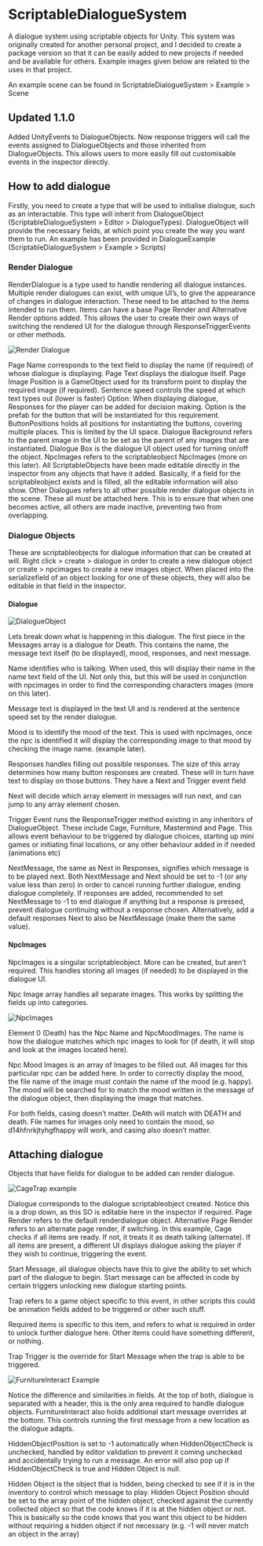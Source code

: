# ScriptableDialogueSystem
A dialogue system using scriptable objects for Unity. This system was originally created for another personal project, and I decided to create a package version so that it can be easily added to new projects if needed and be available for others. Example images given below are related to the uses in that project.

An example scene can be found in ScriptableDialogueSystem > Example > Scene

## Updated 1.1.0

Added UnityEvents to DialogueObjects. Now response triggers will call the events assigned to DialogueObjects and those inherited from DialogueObjects.
This allows users to more easily fill out customisable events in the inspector directly.

## How to add dialogue

Firstly, you need to create a type that will be used to initialise dialogue, such as an interactable. This type will inherit from DialogueObject (ScriptableDialogueSystem > Editor > DialogueTypes). DialogueObject will provide the necessary fields, at which point you create the way you want them to run.
An example has been provided in DialogueExample (ScriptableDialogueSystem > Example > Scripts)

### Render Dialogue
RenderDialogue is a type used to handle rendering all dialogue instances. Multiple render dialogues can exist, with unique UI’s, to give the appearance of changes in dialogue interaction. These need to be attached to the items intended to run them. Items can have a base Page Render and Alternative Render options added. This allows the user to create their own ways of switching the rendered UI for the dialogue through ResponseTriggerEvents or other methods.

![Render Dialogue](https://github.com/Banananaman91/ScriptableDialogueSystem/blob/master/Images/RenderDialogue.PNG?raw=true)

Page Name corresponds to the text field to display the name (if required) of whose dialogue is displaying.
Page Text displays the dialogue itself.
Page Image Position is a GameObject used for its transform point to display the required image (if required).
Sentence speed controls the speed at which text types out (lower is faster)
Option: When displaying dialogue, Responses for the player can be added for decision making. Option is the prefab for the button that will be instantiated for this requirement.
ButtonPositions holds all positions for instantiating the buttons, covering multiple places. This is limited by the UI space.
Dialogue Background refers to the parent image in the UI to be set as the parent of any images that are instantiated.
Dialogue Box is the dialogue UI object used for turning on/off the object. 
NpcImages refers to the scriptableobject NpcImages (more on this later). All ScriptableObjects have been made editable directly in the inspector from any objects that have it added. Basically, if a field for the scriptableobject exists and is filled, all the editable information will also show.
Other Dialogues refers to all other possible render dialogue objects in the scene. These all must be attached here. This is to ensure that when one becomes active, all others are made inactive, preventing two from overlapping.

### Dialogue Objects
These are scriptableobjects for dialogue information that can be created at will. Right click > create > dialogue in order to create a new dialogue object or create > npcimages to create a new images object. When placed into the serializefield of an object looking for one of these objects, they will also be editable in that field in the inspector.

#### Dialogue

![DialogueObject](https://github.com/Banananaman91/ScriptableDialogueSystem/blob/master/Images/Dialogue.PNG?raw=true)

Lets break down what is happening in this dialogue.
The first piece in the Messages array is a dialogue for Death. This contains the name, the message text itself (to be displayed), mood, responses, and next message.

Name identifies who is talking. When used, this will display their name in the name text field of the UI. Not only this, but this will be used in conjunction with npcimages in order to find the corresponding characters images (more on this later).

Message text is displayed in the text UI and is rendered at the sentence speed set by the render dialogue.

Mood is to identify the mood of the text. This is used with npcimages, once the npc is identified it will display the corresponding image to that mood by checking the image name. (example later).

Responses handles filling out possible responses. The size of this array determines how many button responses are created. These will in turn have text to display on those buttons. They have a Next and Trigger event field

Next will decide which array element in messages will run next, and can jump to any array element chosen.

Trigger Event runs the ResponseTrigger method existing in any inheritors of DialogueObject. These include Cage, Furniture, Mastermind and Page. This allows event behaviour to be triggered by dialogue choices, starting up mini games or initiating final locations, or any other behaviour added in if needed (animations etc)

NextMessage, the same as Next in Responses, signifies which message is to be played next. Both NextMessage and Next should be set to -1 (or any value less than zero) in order to cancel running further dialogue, ending dialogue completely. If responses are added, recommended to set NextMessage to -1 to end dialogue if anything but a response is pressed, prevent dialogue continuing without a response chosen. Alternatively, add a default responses Next to also be NextMessage (make them the same value).

#### NpcImages
NpcImages is a singular scriptableobject. More can be created, but aren’t required. This handles storing all images (if needed) to be displayed in the dialogue UI.

Npc Image array handles all separate images. This works by splitting the fields up into categories.

![NpcImages](https://github.com/Banananaman91/ScriptableDialogueSystem/blob/master/Images/NpcImages.PNG?raw=true)

Element 0 (Death) has the Npc Name and NpcMoodImages. The name is how the dialogue matches which npc images to look for (if death, it will stop and look at the images located here).

Npc Mood Images is an array of Images to be filled out. All images for this particular npc can be added here. In order to correctly display the mood, the file name of the image must contain the name of the mood (e.g. happy). The mood will be searched for to match the mood written in the message of the dialogue object, then displaying the image that matches.

For both fields, casing doesn’t matter. DeAth will match with DEATH and death. File names for images only need to contain the mood, so d14hfnrkjtyhgfhappy will work, and casing also doesn’t matter.

## Attaching dialogue
Objects that have fields for dialogue to be added can render dialogue.

![CageTrap example](https://github.com/Banananaman91/ScriptableDialogueSystem/blob/master/Images/CageTrap.PNG?raw=true)

Dialogue corresponds to the dialogue scriptableobject created. Notice this is a drop down, as this SO is editable here in the inspector if required.
Page Render refers to the default renderdialogue object.
Alternative Page Render refers to an alternate page render, if switching. In this example, Cage checks if all items are ready. If not, it treats it as death talking (alternate). If all items are present, a different UI displays dialogue asking the player if they wish to continue, triggering the event.

Start Message, all dialogue objects have this to give the ability to set which part of the dialogue to begin. Start message can be affected in code by certain triggers unlocking new dialogue starting points.

Trap refers to a game object specific to this event, in other scripts this could be animation fields added to be triggered or other such stuff.

Required items is specific to this item, and refers to what is required in order to unlock further dialogue here. Other items could have something different, or nothing.

Trap Trigger is the override for Start Message when the trap is able to be triggered.

![FurnitureInteract Example](https://github.com/Banananaman91/ScriptableDialogueSystem/blob/master/Images/FurnitureInteract.PNG?raw=true)

Notice the difference and similarities in fields. At the top of both, dialogue is separated with a header, this is the only area required to handle dialogue objects. FurnitureInteract also holds additional start message overrides at the bottom. This controls running the first message from a new location as the dialogue adapts.

HiddenObjectPosition is set to -1 automatically when HiddenObjectCheck is unchecked, handled by editor validation to prevent it coming unchecked and accidentally trying to run a message. An error will also pop up if HiddenObjectCheck is true and Hidden Object is null.

Hidden Object is the object that is hidden, being checked to see if it is in the inventory to control which message to play. Hidden Object Position should be set to the array point of the hidden object, checked against the currently collected object so that the code knows if it is at the hidden object or not. This is basically so the code knows that you want this object to be hidden without requiring a hidden object if not necessary (e.g. -1 will never match an object in the array)
